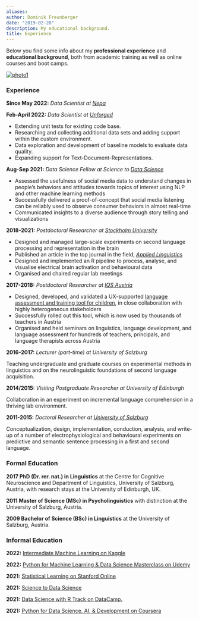 ```yaml
---
aliases:
author: Dominik Freunberger
date: "2019-02-28"
description: My educational background.
title: Experience
---
```

Below you find some info about my __professional experience__ and __educational background__, both from academic training as well as online courses and boot camps.

[![photo1](/photo1.jpeg)](/large1.jpeg)

### Experience
__Since May 2022:__ _Data Scientist at [Nepa](https://nepa.se/)_

__Feb-April 2022:__ _Data Scientist at [Unforged](https://www.unforged.net/)_
  - Extending unit tests for existing code base.
  - Researching and collecting additional data sets and adding support within the custom environment.
  - Data exploration and development of baseline models to evaluate data quality.
  - Expanding support for Text-Document-Representations.

__Aug-Sep 2021:__ _Data Science Fellow at Science to [Data Science](https://s2ds.org/)_

  - Assessed the usefulness of social media data to understand changes in people’s behaviors and attitudes towards topics of interest using NLP and other machine learning methods
  - Successfully delivered a proof-of-concept that social media listening can be reliably used to observe consumer behaviors in almost real-time
  - Communicated insights to a diverse audience through story telling and visualizations


__2018-2021:__ _Postdoctoral Researcher at [Stockholm University](https://www.biling.su.se/english/)_

  - Designed and managed large-scale experiments on second language processing and representation in the brain
  - Published an article in the top journal in the field, [ _Applied Linguistics_ ](https://academic.oup.com/applij)
  - Designed and implemented an R pipeline to process, analyse, and visualise electrical brain activation and behavioural data
  - Organised and chaired regular lab meetings

__2017-2018:__ _Postdoctoral Researcher at [IQS Austria](https://www.iqs.gv.at/)_

  - Designed, developed, and validated a UX-supported [language assessment and training tool for children](https://usbplus.at/), in close collaboration with highly heterogeneous stakeholders
  - Successfully rolled out this tool, which is now used by thousands of teachers in Austria
  - Organised and held seminars on linguistics, language development, and language assessment for hundreds of teachers, principals, and language therapists across Austria

__2016-2017:__ _Lecturer (part-time) at University of Salzburg_

  Teaching undergraduate and graduate courses on experimental methods in linguistics and on the neurolinguistic foundations of second language acquisition.

__2014/2015:__ _Visiting Postgraduate Researcher at University of Edinburgh_

  Collaboration in an experiment on incremental language comprehension in a thriving lab environment.

__2011-2015:__ _Doctoral Researcher at [University of Salzburg](https://ccns.sbg.ac.at/)_

  Conceptualization, design, implementation, conduction, analysis, and write-up of a number of electrophysiological and behavioural experiments on predictive and semantic sentence processing in a first and second language.

### Formal Education
__2017 PhD (Dr. rer. nat.) in Linguistics__ at the Centre for Cognitive Neuroscience and Department of Linguistics, University of Salzburg, Austria, with research stays at the University of Edinburgh, UK.

__2011 Master of Science (MSc) in Psycholinguistics__ with distinction at the University of Salzburg, Austria.

__2009 Bachelor of Science (BSc) in Linguistics__ at the University of Salzburg, Austria.

### Informal Education
__2022:__ [Intermediate Machine Learning on Kaggle](https://www.kaggle.com/learn/certification/dominikfreunberger/intermediate-machine-learning)

__2022:__ [Python for Machine Learning & Data Science Masterclass on Udemy](https://www.udemy.com/certificate/UC-78be0238-d178-49fe-9f5d-3b1166c71407/)

__2021:__ [Statistical Learning on Stanford Online](https://www.credential.net/a007ea22-7e45-4fd7-9bea-cf1977b012f6#gs.bhxu8p)

__2021:__ [Science to Data Science](https://www.credential.net/a007ea22-7e45-4fd7-9bea-cf1977b012f6#gs.bhxu8p)

__2021:__ [Data Science with R Track on DataCamp.](https://www.datacamp.com/statement-of-accomplishment/track/4705929b5bbd9a0e3a817d8fe7d3c3edda78a3d5)

__2021:__ [Python for Data Science, AI, & Development on Coursera](https://www.coursera.org/account/accomplishments/certificate/PHSGZZEVPRVU)
